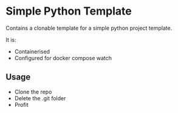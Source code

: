 # Simple Python Template

Contains a clonable template for a simple python project template.

It is:
- Containerised
- Configured for docker compose watch

## Usage

- Clone the repo
- Delete the .git folder
- Profit
